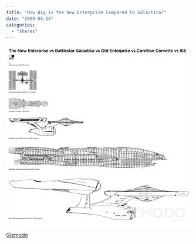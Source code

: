 ```yaml
---
title: "How Big Is the New Enterprise Compared to Galactica?"
date: "2009-05-14"
categories: 
  - "shares"
---
```


![](images/4wnP83SaFngzbtt0umBRfPRWo1_540.jpg)

[Gizmodo](http://gizmodo.com/5253324/how-big-is-the-new-enterprise-compared-to-galactica)
